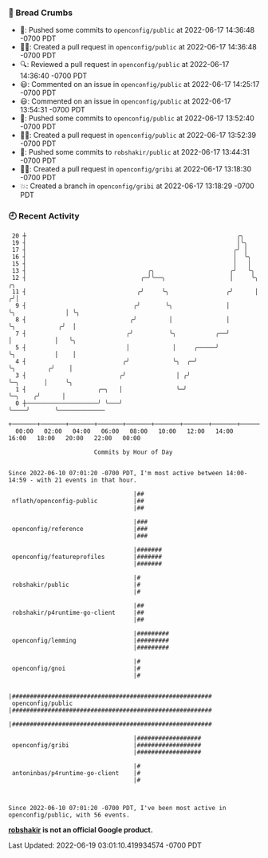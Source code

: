 ### 🍞 Bread Crumbs

 * 🚢: Pushed some commits to `openconfig/public` at 2022-06-17 14:36:48 -0700 PDT
 * ✍🏼: Created a pull request in `openconfig/public` at 2022-06-17 14:36:48 -0700 PDT
 * 🔍: Reviewed a pull request in  `openconfig/public` at 2022-06-17 14:36:40 -0700 PDT
 * 😃: Commented on an issue in `openconfig/public` at 2022-06-17 14:25:17 -0700 PDT
 * 😃: Commented on an issue in `openconfig/public` at 2022-06-17 13:54:31 -0700 PDT
 * 🚢: Pushed some commits to `openconfig/public` at 2022-06-17 13:52:40 -0700 PDT
 * ✍🏼: Created a pull request in `openconfig/public` at 2022-06-17 13:52:39 -0700 PDT
 * 🚢: Pushed some commits to `robshakir/public` at 2022-06-17 13:44:31 -0700 PDT
 * ✍🏼: Created a pull request in `openconfig/gribi` at 2022-06-17 13:18:30 -0700 PDT
 * 💥: Created a branch in `openconfig/gribi` at 2022-06-17 13:18:29 -0700 PDT

### 🕘 Recent Activity
```
 20 ┼                                                           ╭╮
 19 ┤                                                           │╰╮
 17 ┤                                                          ╭╯ │
 16 ┤                                                          │  ╰╮
 15 ┤                                                          │   │
 13 ┤                                  ╭╮                     ╭╯   ╰╮
 12 ┤                                ╭─╯╰──╮                  │     ╰╮                ╭╮
 11 ┤                               ╭╯     ╰╮                ╭╯      │               ╭╯│
  9 ┤                              ╭╯       ╰╮               │       ╰╮              │ ╰╮
  8 ┤                             ╭╯         │               │        ╰╮            ╭╯  │
  7 ┤                            ╭╯          ╰╮           ╭──╯         │            │   ╰╮
  5 ┤                            │            │     ╭─────╯            ╰╮           │    │
  4 ┤                           ╭╯            ╰╮  ╭─╯                   ╰╮         ╭╯    │
  3 ┤                          ╭╯              │ ╭╯                      ╰─╮       │     ╰╮
  1 ┤                    ╭─╮   │               ╰─╯                         ╰─╮    ╭╯      │
  0 ┼────────────────────╯ ╰───╯                                             ╰────╯       ╰─────────────
    +───────+───────+───────+───────+───────+───────+───────+───────+───────+───────+───────+───────+────
  00:00   02:00   04:00   06:00   08:00   10:00   12:00   14:00   16:00   18:00   20:00   22:00   00:00   

						Commits by Hour of Day


Since 2022-06-10 07:01:20 -0700 PDT, I'm most active between 14:00-14:59 - with 21 events in that hour.

```



```
                                   |##
 nflath/openconfig-public          |##
                                   |##

                                   |###
 openconfig/reference              |###
                                   |###

                                   |#######
 openconfig/featureprofiles        |#######
                                   |#######

                                   |#
 robshakir/public                  |#
                                   |#

                                   |##
 robshakir/p4runtime-go-client     |##
                                   |##

                                   |#########
 openconfig/lemming                |#########
                                   |#########

                                   |#
 openconfig/gnoi                   |#
                                   |#

                                   |########################################################
 openconfig/public                 |########################################################
                                   |########################################################

                                   |##################
 openconfig/gribi                  |##################
                                   |##################

                                   |#
 antoninbas/p4runtime-go-client    |#
                                   |#



Since 2022-06-10 07:01:20 -0700 PDT, I've been most active in openconfig/public, with 56 events.

```
**[robshakir](mailto:robjs@google.com) is not an official Google product.**  


Last Updated: 2022-06-19 03:01:10.419934574 -0700 PDT
